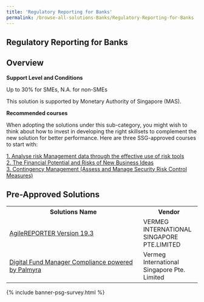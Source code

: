 ```yaml
---
title: 'Regulatory Reporting for Banks'
permalink: /browse-all-solutions-Banks/Regulatory-Reporting-for-Banks
---
```


## Regulatory Reporting for Banks
## Overview

**Support Level and Conditions**

Up to 30% for SMEs, N.A. for non-SMEs

This solution is supported by Monetary Authority of Singapore (MAS).

**Recommended courses**

When adopting the solutions under this sub-category, you might wish to think about how to invest in developing the right skillsets to complement the new solution for better performance. Here are three SSG-approved courses to start with:

<a href='https://sfec.enterprisejobskills.gov.sg/Course_Internet/CourseDetail.aspx?CoursesReferenceNumber=TGS-2019504277'  target='_blank' rel='noopener'>1. Analyse risk Management data through the effective use of risk tools</a><br>
<a href='https://sfec.enterprisejobskills.gov.sg/Course_Internet/CourseDetail.aspx?CoursesReferenceNumber=TGS-2020501679'  target='_blank' rel='noopener'>2. The Financial Potential and Risks of New Business Ideas</a><br>
<a href='https://sfec.enterprisejobskills.gov.sg/Course_Internet/CourseDetail.aspx?CoursesReferenceNumber=TGS-2019503022'  target='_blank' rel='noopener'>3. Contingency Management (Assess and Manage Security Risk Control Measures)</a><br>

## Pre-Approved Solutions

<table>
<tr>
<th style='width: auto;'><b>Solutions Name</b></th>
<th style='width: 30%;'><b>Vendor</b></th>
</tr>
<tr>
<td><a href='/productivity-solutions-grant/solutionrepo/solution1855' target='_blank'>AgileREPORTER Version 19.3</a><br></td>
<td>VERMEG INTERNATIONAL SINGAPORE PTE.LIMITED</td>
</tr>
<tr>
<td><a href='/productivity-solutions-grant/solutionrepo/solution3191' target='_blank'>Digital Fund Manager Compliance powered by Palmyra</a><br></td>
<td>Vermeg International Singapore Pte. Limited</td>
</tr>
</table>

{% include banner-psg-survey.html %}
